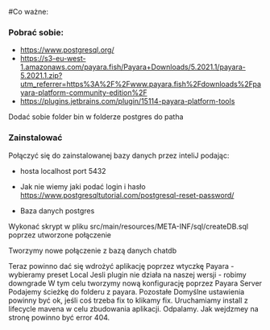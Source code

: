 #Co ważne:

### Pobrać sobie:

- https://www.postgresql.org/
- https://s3-eu-west-1.amazonaws.com/payara.fish/Payara+Downloads/5.2021.1/payara-5.2021.1.zip?utm_referrer=https%3A%2F%2Fwww.payara.fish%2Fdownloads%2Fpayara-platform-community-edition%2F
- https://plugins.jetbrains.com/plugin/15114-payara-platform-tools


Dodać sobie folder bin w folderze postgres do patha

### Zainstalować

Połączyć się do zainstalowanej bazy danych przez inteliJ podając:
- hosta localhost port 5432
  
- Jak nie wiemy jaki podać login i hasło https://www.postgresqltutorial.com/postgresql-reset-password/
- Baza danych postgres

Wykonać skrypt w pliku src/main/resources/META-INF/sql/createDB.sql poprzez utworzone połączenie

Tworzymy nowe połączenie z bazą danych chatdb

Teraz powinno dać się wdrożyć aplikację poprzez wtyczkę Payara - wybieramy preset Local
Jesli plugin nie działa na naszej wersji - robimy downgrade
W tym celu tworzymy nową konfigurację poprzez Payara Server
Podajemy ścieżkę do folderu z payara.
Pozostałe Domyślne ustawienia powinny być ok, jeśli coś trzeba fix to klikamy fix.
Uruchamiamy install z lifecycle mavena w celu zbudowania aplikacji.
Odpalamy.
Jak wejdzmey na stronę powinno być error 404.